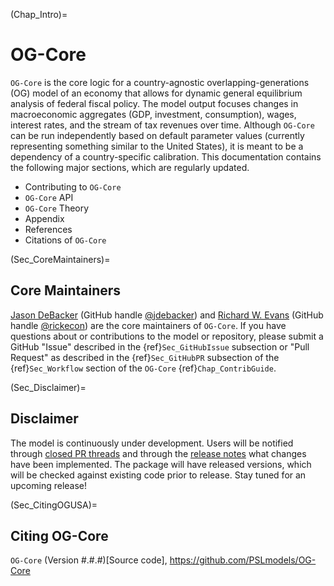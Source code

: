 (Chap_Intro)=
# OG-Core

`OG-Core` is the core logic for a country-agnostic overlapping-generations (OG) model of an economy that allows for dynamic general equilibrium analysis of federal fiscal policy. The model output focuses changes in macroeconomic aggregates (GDP, investment, consumption), wages, interest rates, and the stream of tax revenues over time. Although `OG-Core` can be run independently based on default parameter values (currently representing something similar to the United States), it is meant to be a dependency of a country-specific calibration. This documentation contains the following major sections, which are regularly updated.

* Contributing to `OG-Core`
* `OG-Core` API
* `OG-Core` Theory
* Appendix
* References
* Citations of `OG-Core`


(Sec_CoreMaintainers)=
## Core Maintainers

[Jason DeBacker](https://www.jasondebacker.com/) (GitHub handle [@jdebacker](https://github.com/jdebacker)) and [Richard W. Evans](https://sites.google.com/site/rickecon/) (GitHub handle [@rickecon](https://github.com/rickecon)) are the core maintainers of `OG-Core`. If you have questions about or contributions to the model or repository, please submit a GitHub "Issue" described in the {ref}`Sec_GitHubIssue` subsection or "Pull Request" as described in the {ref}`Sec_GitHubPR` subsection of the {ref}`Sec_Workflow` section of the `OG-Core` {ref}`Chap_ContribGuide`.


(Sec_Disclaimer)=
## Disclaimer

The model is continuously under development. Users will be notified through [closed PR threads](https://github.com/PSLmodels/OG-Core/pulls?q=is%3Apr+is%3Aclosed) and through the [release notes](https://github.com/PSLmodels/OG-Core/releases) what changes have been implemented. The package will have released versions, which will be checked against existing code prior to release. Stay tuned for an upcoming release!


(Sec_CitingOGUSA)=
## Citing OG-Core

`OG-Core` (Version #.#.#)[Source code], https://github.com/PSLmodels/OG-Core
